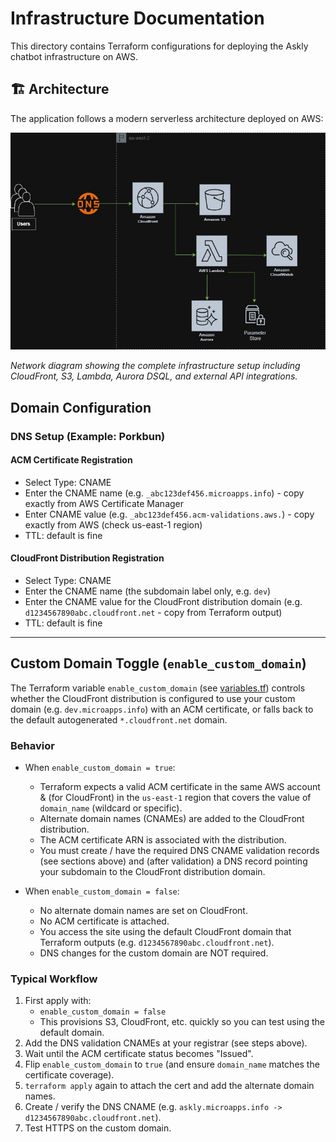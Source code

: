# Infrastructure Documentation

This directory contains Terraform configurations for deploying the Askly chatbot infrastructure on AWS.

## 🏗️ Architecture

The application follows a modern serverless architecture deployed on AWS:

![Network Diagram](diagram/askly_infra.jpg)

_Network diagram showing the complete infrastructure setup including CloudFront, S3, Lambda, Aurora DSQL, and external API integrations._

## Domain Configuration

### DNS Setup (Example: Porkbun)

#### ACM Certificate Registration

- Select Type: CNAME
- Enter the CNAME name (e.g. `_abc123def456.microapps.info`) - copy exactly from AWS Certificate Manager
- Enter CNAME value (e.g. `_abc123def456.acm-validations.aws.`) - copy exactly from AWS (check us-east-1 region)
- TTL: default is fine

#### CloudFront Distribution Registration

- Select Type: CNAME
- Enter the CNAME name (the subdomain label only, e.g. `dev`)
- Enter the CNAME value for the CloudFront distribution domain (e.g. `d1234567890abc.cloudfront.net` - copy from Terraform output)
- TTL: default is fine

---

## Custom Domain Toggle (`enable_custom_domain`)

The Terraform variable `enable_custom_domain` (see [variables.tf](variables.tf)) controls whether the CloudFront distribution is configured to use your custom domain (e.g. `dev.microapps.info`) with an ACM certificate, or falls back to the default autogenerated `*.cloudfront.net` domain.

### Behavior

- When `enable_custom_domain = true`:

  - Terraform expects a valid ACM certificate in the same AWS account & (for CloudFront) in the `us-east-1` region that covers the value of `domain_name` (wildcard or specific).
  - Alternate domain names (CNAMEs) are added to the CloudFront distribution.
  - The ACM certificate ARN is associated with the distribution.
  - You must create / have the required DNS CNAME validation records (see sections above) and (after validation) a DNS record pointing your subdomain to the CloudFront distribution domain.

- When `enable_custom_domain = false`:
  - No alternate domain names are set on CloudFront.
  - No ACM certificate is attached.
  - You access the site using the default CloudFront domain that Terraform outputs (e.g. `d1234567890abc.cloudfront.net`).
  - DNS changes for the custom domain are NOT required.

### Typical Workflow

1. First apply with:
   - `enable_custom_domain = false`
   - This provisions S3, CloudFront, etc. quickly so you can test using the default domain.
2. Add the DNS validation CNAMEs at your registrar (see steps above).
3. Wait until the ACM certificate status becomes "Issued".
4. Flip `enable_custom_domain` to `true` (and ensure `domain_name` matches the certificate coverage).
5. `terraform apply` again to attach the cert and add the alternate domain names.
6. Create / verify the DNS CNAME (e.g. `askly.microapps.info -> d1234567890abc.cloudfront.net`).
7. Test HTTPS on the custom domain.
